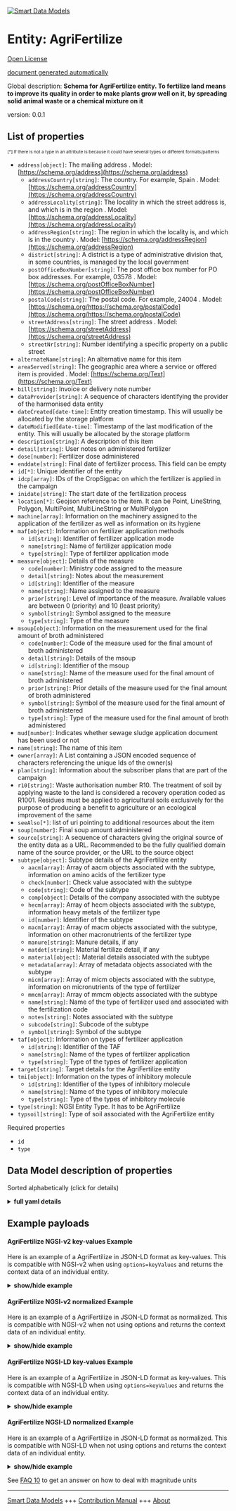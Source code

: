 <!-- 10-Header -->  
[![Smart Data Models](https://smartdatamodels.org/wp-content/uploads/2022/01/SmartDataModels_logo.png "Logo")](https://smartdatamodels.org)  
Entity: AgriFertilize  
=====================<!-- /10-Header -->  
<!-- 15-License -->  
[Open License](https://github.com/smart-data-models//dataModel.Agrifood/blob/master/AgriFertilize/LICENSE.md)  
[document generated automatically](https://docs.google.com/presentation/d/e/2PACX-1vTs-Ng5dIAwkg91oTTUdt8ua7woBXhPnwavZ0FxgR8BsAI_Ek3C5q97Nd94HS8KhP-r_quD4H0fgyt3/pub?start=false&loop=false&delayms=3000#slide=id.gb715ace035_0_60)  
<!-- /15-License -->  
<!-- 20-Description -->  
Global description: **Schema for AgriFertilize entity. To fertilize land means to improve its quality in order to make plants grow well on it, by spreading solid animal waste or a chemical mixture on it**  
version: 0.0.1  
<!-- /20-Description -->  
<!-- 30-PropertiesList -->  

## List of properties  

<sup><sub>[*] If there is not a type in an attribute is because it could have several types or different formats/patterns</sub></sup>  
- `address[object]`: The mailing address  . Model: [https://schema.org/address](https://schema.org/address)	- `addressCountry[string]`: The country. For example, Spain  . Model: [https://schema.org/addressCountry](https://schema.org/addressCountry)  
	- `addressLocality[string]`: The locality in which the street address is, and which is in the region  . Model: [https://schema.org/addressLocality](https://schema.org/addressLocality)  
	- `addressRegion[string]`: The region in which the locality is, and which is in the country  . Model: [https://schema.org/addressRegion](https://schema.org/addressRegion)  
	- `district[string]`: A district is a type of administrative division that, in some countries, is managed by the local government    
	- `postOfficeBoxNumber[string]`: The post office box number for PO box addresses. For example, 03578  . Model: [https://schema.org/postOfficeBoxNumber](https://schema.org/postOfficeBoxNumber)  
	- `postalCode[string]`: The postal code. For example, 24004  . Model: [https://schema.org/https://schema.org/postalCode](https://schema.org/https://schema.org/postalCode)  
	- `streetAddress[string]`: The street address  . Model: [https://schema.org/streetAddress](https://schema.org/streetAddress)  
	- `streetNr[string]`: Number identifying a specific property on a public street    
- `alternateName[string]`: An alternative name for this item  - `areaServed[string]`: The geographic area where a service or offered item is provided  . Model: [https://schema.org/Text](https://schema.org/Text)- `bill[string]`: Invoice or delivery note number  - `dataProvider[string]`: A sequence of characters identifying the provider of the harmonised data entity  - `dateCreated[date-time]`: Entity creation timestamp. This will usually be allocated by the storage platform  - `dateModified[date-time]`: Timestamp of the last modification of the entity. This will usually be allocated by the storage platform  - `description[string]`: A description of this item  - `detail[string]`: User notes on administered fertilizer  - `dose[number]`: Fertilizer dose administered  - `enddate[string]`: Final date of fertilizer process. This field can be empty  - `id[*]`: Unique identifier of the entity  - `idcp[array]`: IDs of the CropSigpac on which the fertilizer is applied in the campaign  - `inidate[string]`: The start date of the fertilization process  - `location[*]`: Geojson reference to the item. It can be Point, LineString, Polygon, MultiPoint, MultiLineString or MultiPolygon  - `machine[array]`: Information on the machinery assigned to the application of the fertilizer as well as information on its hygiene  - `maf[object]`: Information on fertilizer application methods  	- `id[string]`: Identifier of fertilizer application mode    
	- `name[string]`: Name of fertilizer application mode    
	- `type[string]`: Type of fertilizer application mode    
- `measure[object]`: Details of the measure  	- `code[number]`: Ministry code assigned to the measure    
	- `detail[string]`: Notes about the measurement    
	- `id[string]`: Identifier of the measure    
	- `name[string]`: Name assigned to the measure    
	- `prior[string]`: Level of importance of the measure. Available values are between 0 (priority) and 10 (least priority)    
	- `symbol[string]`: Symbol assigned to the measure    
	- `type[string]`: Type of the measure    
- `msoup[object]`: Information on the measurement used for the final amount of broth administered  	- `code[number]`: Code of the measure used for the final amount of broth administered    
	- `detail[string]`: Details of the msoup    
	- `id[string]`: Identifier of the msoup    
	- `name[string]`: Name of the measure used for the final amount of broth administered    
	- `prior[string]`: Prior details of the measure used for the final amount of broth administered    
	- `symbol[string]`: Symbol of the measure used for the final amount of broth administered    
	- `type[string]`: Type of the measure used for the final amount of broth administered    
- `mud[number]`: Indicates whether sewage sludge application document has been used or not  - `name[string]`: The name of this item  - `owner[array]`: A List containing a JSON encoded sequence of characters referencing the unique Ids of the owner(s)  - `plan[string]`: Information about the subscriber plans that are part of the campaign  - `r10[string]`: Waste authorisation number R10. The treatment of soil by applying waste to the land is considered a recovery operation coded as R1001. Residues must be applied to agricultural soils exclusively for the purpose of producing a benefit to agriculture or an ecological improvement of the same  - `seeAlso[*]`: list of uri pointing to additional resources about the item  - `soup[number]`: Final soup amount administered  - `source[string]`: A sequence of characters giving the original source of the entity data as a URL. Recommended to be the fully qualified domain name of the source provider, or the URL to the source object  - `subtype[object]`: Subtype details of the AgriFertilize entity  	- `aacm[array]`: Array of aacm objects associated with the subtype, information on amino acids of the fertilizer type    
	- `check[number]`: Check value associated with the subtype    
	- `code[string]`: Code of the subtype    
	- `comp[object]`: Details of the company associated with the subtype    
	- `hecm[array]`: Array of hecm objects associated with the subtype, information heavy metals of the fertilizer type    
	- `id[number]`: Identifier of the subtype    
	- `macm[array]`: Array of macm objects associated with the subtype, information on other macronutrients of the fertilizer type    
	- `manure[string]`: Manure details, if any    
	- `matdet[string]`: Material fertilize detail, if any    
	- `material[object]`: Material details associated with the subtype    
	- `metadata[array]`: Array of metadata objects associated with the subtype    
	- `micm[array]`: Array of micm objects associated with the subtype, information on micronutrients of the type of fertilizer    
	- `mmcm[array]`: Array of mmcm objects associated with the subtype    
	- `name[string]`: Name of the type of fertilizer used and associated with the fertilization code    
	- `notes[string]`: Notes associated with the subtype    
	- `subcode[string]`: Subcode of the subtype    
	- `symbol[string]`: Symbol of the subtype    
- `taf[object]`: Information on types of fertilizer application  	- `id[string]`: Identifier of the TAF    
	- `name[string]`: Name of the types of fertilizer application    
	- `type[string]`: Type of the types of fertilizer application    
- `target[string]`: Target details for the AgriFertilize entity  - `tmi[object]`: Information on the types of inhibitory molecule  	- `id[string]`: Identifier of the types of inhibitory molecule    
	- `name[string]`: Name of the types of inhibitory molecule    
	- `type[string]`: Type of the types of inhibitory molecule    
- `type[string]`: NGSI Entity Type. It has to be AgriFertilize  - `typsoil[string]`: Type of soil associated with the AgriFertilize entity  <!-- /30-PropertiesList -->  
<!-- 35-RequiredProperties -->  
Required properties  
- `id`  - `type`  <!-- /35-RequiredProperties -->  
<!-- 40-NotesYaml -->  
<!-- /40-NotesYaml -->  
<!-- 50-DataModelHeader -->  
## Data Model description of properties  
Sorted alphabetically (click for details)  
<!-- /50-DataModelHeader -->  
<!-- 60-ModelYaml -->  
<details><summary><strong>full yaml details</strong></summary>    
```yaml  
AgriFertilize:    
  description: 'Schema for AgriFertilize entity. To fertilize land means to improve its quality in order to make plants grow well on it, by spreading solid animal waste or a chemical mixture on it'    
  properties:    
    address:    
      description: The mailing address    
      properties:    
        addressCountry:    
          description: 'The country. For example, Spain'    
          type: string    
          x-ngsi:    
            model: https://schema.org/addressCountry    
            type: Property    
        addressLocality:    
          description: 'The locality in which the street address is, and which is in the region'    
          type: string    
          x-ngsi:    
            model: https://schema.org/addressLocality    
            type: Property    
        addressRegion:    
          description: 'The region in which the locality is, and which is in the country'    
          type: string    
          x-ngsi:    
            model: https://schema.org/addressRegion    
            type: Property    
        district:    
          description: 'A district is a type of administrative division that, in some countries, is managed by the local government'    
          type: string    
          x-ngsi:    
            type: Property    
        postOfficeBoxNumber:    
          description: 'The post office box number for PO box addresses. For example, 03578'    
          type: string    
          x-ngsi:    
            model: https://schema.org/postOfficeBoxNumber    
            type: Property    
        postalCode:    
          description: 'The postal code. For example, 24004'    
          type: string    
          x-ngsi:    
            model: https://schema.org/https://schema.org/postalCode    
            type: Property    
        streetAddress:    
          description: The street address    
          type: string    
          x-ngsi:    
            model: https://schema.org/streetAddress    
            type: Property    
        streetNr:    
          description: Number identifying a specific property on a public street    
          type: string    
          x-ngsi:    
            type: Property    
      type: object    
      x-ngsi:    
        model: https://schema.org/address    
        type: Property    
    alternateName:    
      description: An alternative name for this item    
      type: string    
      x-ngsi:    
        type: Property    
    areaServed:    
      description: The geographic area where a service or offered item is provided    
      type: string    
      x-ngsi:    
        model: https://schema.org/Text    
        type: Property    
    bill:    
      description: Invoice or delivery note number    
      type: string    
      x-ngsi:    
        type: Property    
    dataProvider:    
      description: A sequence of characters identifying the provider of the harmonised data entity    
      type: string    
      x-ngsi:    
        type: Property    
    dateCreated:    
      description: Entity creation timestamp. This will usually be allocated by the storage platform    
      format: date-time    
      type: string    
      x-ngsi:    
        type: Property    
    dateModified:    
      description: Timestamp of the last modification of the entity. This will usually be allocated by the storage platform    
      format: date-time    
      type: string    
      x-ngsi:    
        type: Property    
    description:    
      description: A description of this item    
      type: string    
      x-ngsi:    
        type: Property    
    detail:    
      description: User notes on administered fertilizer    
      type: string    
      x-ngsi:    
        type: Property    
    dose:    
      description: Fertilizer dose administered    
      type: number    
      x-ngsi:    
        type: Property    
    enddate:    
      description: Final date of fertilizer process. This field can be empty    
      type: string    
      x-ngsi:    
        type: Property    
    id:    
      anyOf:    
        - description: Identifier format of any NGSI entity    
          maxLength: 256    
          minLength: 1    
          pattern: ^[\w\-\.\{\}\$\+\*\[\]`|~^@!,:\\]+$    
          type: string    
          x-ngsi:    
            type: Property    
        - description: Identifier format of any NGSI entity    
          format: uri    
          type: string    
          x-ngsi:    
            type: Property    
      description: Unique identifier of the entity    
      x-ngsi:    
        type: Relationship    
    idcp:    
      description: IDs of the CropSigpac on which the fertilizer is applied in the campaign    
      items:    
        description: Every element of the array of IDs of the CropSigpac on which the fertilizer is applied    
        type: string    
        x-ngsi:    
          type: Property    
      type: array    
      x-ngsi:    
        type: Property    
    inidate:    
      description: The start date of the fertilization process    
      type: string    
      x-ngsi:    
        type: Property    
    location:    
      description: 'Geojson reference to the item. It can be Point, LineString, Polygon, MultiPoint, MultiLineString or MultiPolygon'    
      oneOf:    
        - description: Geojson reference to the item. Point    
          properties:    
            bbox:    
              items:    
                type: number    
              minItems: 4    
              type: array    
            coordinates:    
              items:    
                type: number    
              minItems: 2    
              type: array    
            type:    
              enum:    
                - Point    
              type: string    
          required:    
            - type    
            - coordinates    
          title: GeoJSON Point    
          type: object    
          x-ngsi:    
            type: GeoProperty    
        - description: Geojson reference to the item. LineString    
          properties:    
            bbox:    
              items:    
                type: number    
              minItems: 4    
              type: array    
            coordinates:    
              items:    
                items:    
                  type: number    
                minItems: 2    
                type: array    
              minItems: 2    
              type: array    
            type:    
              enum:    
                - LineString    
              type: string    
          required:    
            - type    
            - coordinates    
          title: GeoJSON LineString    
          type: object    
          x-ngsi:    
            type: GeoProperty    
        - description: Geojson reference to the item. Polygon    
          properties:    
            bbox:    
              items:    
                type: number    
              minItems: 4    
              type: array    
            coordinates:    
              items:    
                items:    
                  items:    
                    type: number    
                  minItems: 2    
                  type: array    
                minItems: 4    
                type: array    
              type: array    
            type:    
              enum:    
                - Polygon    
              type: string    
          required:    
            - type    
            - coordinates    
          title: GeoJSON Polygon    
          type: object    
          x-ngsi:    
            type: GeoProperty    
        - description: Geojson reference to the item. MultiPoint    
          properties:    
            bbox:    
              items:    
                type: number    
              minItems: 4    
              type: array    
            coordinates:    
              items:    
                items:    
                  type: number    
                minItems: 2    
                type: array    
              type: array    
            type:    
              enum:    
                - MultiPoint    
              type: string    
          required:    
            - type    
            - coordinates    
          title: GeoJSON MultiPoint    
          type: object    
          x-ngsi:    
            type: GeoProperty    
        - description: Geojson reference to the item. MultiLineString    
          properties:    
            bbox:    
              items:    
                type: number    
              minItems: 4    
              type: array    
            coordinates:    
              items:    
                items:    
                  items:    
                    type: number    
                  minItems: 2    
                  type: array    
                minItems: 2    
                type: array    
              type: array    
            type:    
              enum:    
                - MultiLineString    
              type: string    
          required:    
            - type    
            - coordinates    
          title: GeoJSON MultiLineString    
          type: object    
          x-ngsi:    
            type: GeoProperty    
        - description: Geojson reference to the item. MultiLineString    
          properties:    
            bbox:    
              items:    
                type: number    
              minItems: 4    
              type: array    
            coordinates:    
              items:    
                items:    
                  items:    
                    items:    
                      type: number    
                    minItems: 2    
                    type: array    
                  minItems: 4    
                  type: array    
                type: array    
              type: array    
            type:    
              enum:    
                - MultiPolygon    
              type: string    
          required:    
            - type    
            - coordinates    
          title: GeoJSON MultiPolygon    
          type: object    
          x-ngsi:    
            type: GeoProperty    
      x-ngsi:    
        type: GeoProperty    
    machine:    
      description: Information on the machinery assigned to the application of the fertilizer as well as information on its hygiene    
      items:    
        description: Every element in the array of machines used    
        properties:    
          detail:    
            description: This field contains the value associated to the machine    
            type: string    
            x-ngsi:    
              type: Property    
          id:    
            description: Identifier unique of the machine    
            type: string    
            x-ngsi:    
              type: Property    
          idmachine:    
            description: This field contains the value associated to the internal id    
            type: string    
            x-ngsi:    
              type: Property    
          product:    
            description: This field contains the value associated to the product that the machine applies    
            type: string    
            x-ngsi:    
              type: Property    
          type:    
            description: This field contains the type of machine    
            type: string    
            x-ngsi:    
              type: Property    
        type: object    
        x-ngsi:    
          type: Property    
      type: array    
      x-ngsi:    
        type: Property    
    maf:    
      description: Information on fertilizer application methods    
      properties:    
        id:    
          description: Identifier of fertilizer application mode    
          type: string    
          x-ngsi:    
            type: Property    
        name:    
          description: Name of fertilizer application mode    
          type: string    
          x-ngsi:    
            type: Property    
        type:    
          description: Type of fertilizer application mode    
          type: string    
          x-ngsi:    
            type: Property    
      type: object    
      x-ngsi:    
        type: Property    
    measure:    
      description: Details of the measure    
      properties:    
        code:    
          description: Ministry code assigned to the measure    
          type: number    
          x-ngsi:    
            type: Property    
        detail:    
          description: Notes about the measurement    
          type: string    
          x-ngsi:    
            type: Property    
        id:    
          description: Identifier of the measure    
          type: string    
          x-ngsi:    
            type: Property    
        name:    
          description: Name assigned to the measure    
          type: string    
          x-ngsi:    
            type: Property    
        prior:    
          description: Level of importance of the measure. Available values are between 0 (priority) and 10 (least priority)    
          type: string    
          x-ngsi:    
            type: Property    
        symbol:    
          description: Symbol assigned to the measure    
          type: string    
          x-ngsi:    
            type: Property    
        type:    
          description: Type of the measure    
          type: string    
          x-ngsi:    
            type: Property    
      type: object    
      x-ngsi:    
        type: Property    
    msoup:    
      description: Information on the measurement used for the final amount of broth administered    
      properties:    
        code:    
          description: Code of the measure used for the final amount of broth administered    
          type: number    
          x-ngsi:    
            type: Property    
        detail:    
          description: Details of the msoup    
          type: string    
          x-ngsi:    
            type: Property    
        id:    
          description: Identifier of the msoup    
          type: string    
          x-ngsi:    
            type: Property    
        name:    
          description: Name of the measure used for the final amount of broth administered    
          type: string    
          x-ngsi:    
            type: Property    
        prior:    
          description: Prior details of the measure used for the final amount of broth administered    
          type: string    
          x-ngsi:    
            type: Property    
        symbol:    
          description: Symbol of the measure used for the final amount of broth administered    
          type: string    
          x-ngsi:    
            type: Property    
        type:    
          description: Type of the measure used for the final amount of broth administered    
          type: string    
          x-ngsi:    
            type: Property    
      type: object    
      x-ngsi:    
        type: Property    
    mud:    
      description: Indicates whether sewage sludge application document has been used or not    
      type: number    
      x-ngsi:    
        type: Property    
    name:    
      description: The name of this item    
      type: string    
      x-ngsi:    
        type: Property    
    owner:    
      description: A List containing a JSON encoded sequence of characters referencing the unique Ids of the owner(s)    
      items:    
        anyOf:    
          - description: Identifier format of any NGSI entity    
            maxLength: 256    
            minLength: 1    
            pattern: ^[\w\-\.\{\}\$\+\*\[\]`|~^@!,:\\]+$    
            type: string    
            x-ngsi:    
              type: Property    
          - description: Identifier format of any NGSI entity    
            format: uri    
            type: string    
            x-ngsi:    
              type: Property    
        description: Unique identifier of the entity    
        x-ngsi:    
          type: Relationship    
      type: array    
      x-ngsi:    
        type: Property    
    plan:    
      description: Information about the subscriber plans that are part of the campaign    
      type: string    
      x-ngsi:    
        type: Property    
    r10:    
      description: Waste authorisation number R10. The treatment of soil by applying waste to the land is considered a recovery operation coded as R1001. Residues must be applied to agricultural soils exclusively for the purpose of producing a benefit to agriculture or an ecological improvement of the same    
      type: string    
      x-ngsi:    
        type: Property    
    seeAlso:    
      description: list of uri pointing to additional resources about the item    
      oneOf:    
        - items:    
            format: uri    
            type: string    
          minItems: 1    
          type: array    
        - format: uri    
          type: string    
      x-ngsi:    
        type: Property    
    soup:    
      description: Final soup amount administered    
      type: number    
      x-ngsi:    
        type: Property    
    source:    
      description: 'A sequence of characters giving the original source of the entity data as a URL. Recommended to be the fully qualified domain name of the source provider, or the URL to the source object'    
      type: string    
      x-ngsi:    
        type: Property    
    subtype:    
      description: Subtype details of the AgriFertilize entity    
      properties:    
        aacm:    
          description: 'Array of aacm objects associated with the subtype, information on amino acids of the fertilizer type'    
          items:    
            description: 'Every element of the accm '    
            properties:    
              id:    
                description: Identifier of aacm    
                type: number    
                x-ngsi:    
                  type: Property    
              subtype:    
                description: Subtype details of aacm    
                properties:    
                  code:    
                    description: Code of the aacm subtype    
                    type: number    
                    x-ngsi:    
                      type: Property    
                  id:    
                    description: Identifier of the aacm subtype    
                    type: number    
                    x-ngsi:    
                      type: Property    
                  name:    
                    description: Name of the amino acids of the fertilizer type    
                    type: string    
                    x-ngsi:    
                      type: Property    
                  subtype:    
                    description: Nested subtype details of aacm    
                    properties:    
                      id:    
                        description: Identifier of the nested aacm subtype    
                        type: number    
                        x-ngsi:    
                          type: Property    
                      name:    
                        description: Name of the nested aacm subtype    
                        type: string    
                        x-ngsi:    
                          type: Property    
                      type:    
                        description: Type of the nested aacm subtype    
                        type: string    
                        x-ngsi:    
                          type: Property    
                    type: object    
                    x-ngsi:    
                      type: Property    
                  symbol:    
                    description: Symbol of the aacm subtype    
                    type: string    
                    x-ngsi:    
                      type: Property    
                  type:    
                    description: Type of the aacm subtype    
                    type: string    
                    x-ngsi:    
                      type: Property    
                type: object    
                x-ngsi:    
                  type: Property    
              type:    
                description: 'This field contains the type associated to the aacm, information on amino acids of the fertilizer type'    
                type: string    
                x-ngsi:    
                  type: Property    
              value:    
                description: This field contains the value associated to the aacm    
                type: number    
                x-ngsi:    
                  type: Property    
            type: object    
            x-ngsi:    
              type: Property    
          type: array    
          x-ngsi:    
            type: Property    
        check:    
          description: Check value associated with the subtype    
          type: number    
          x-ngsi:    
            type: Property    
        code:    
          description: Code of the subtype    
          type: string    
          x-ngsi:    
            type: Property    
        comp:    
          description: Details of the company associated with the subtype    
          properties:    
            id:    
              description: Identifier of the company    
              type: number    
              x-ngsi:    
                type: Property    
            name:    
              description: Name of the company that owns the fertilizer    
              type: string    
              x-ngsi:    
                type: Property    
            type:    
              description: Type of the company    
              type: string    
              x-ngsi:    
                type: Property    
            vat:    
              description: VAT of the company that owns the fertilizer    
              type: string    
              x-ngsi:    
                type: Property    
          type: object    
          x-ngsi:    
            type: Property    
        hecm:    
          description: 'Array of hecm objects associated with the subtype, information heavy metals of the fertilizer type'    
          items:    
            description: Every element of the hecm array    
            properties:    
              id:    
                description: Identifier of hecm    
                type: number    
                x-ngsi:    
                  type: Property    
              subtype:    
                description: Subtype details of hecm    
                properties:    
                  code:    
                    description: Code of the hecm subtype    
                    type: number    
                    x-ngsi:    
                      type: Property    
                  id:    
                    description: Identifier of the hecm subtype    
                    type: number    
                    x-ngsi:    
                      type: Property    
                  name:    
                    description: Name of the heavy metals of the fertilizer type    
                    type: string    
                    x-ngsi:    
                      type: Property    
                  subtype:    
                    description: Nested subtype details of hecm    
                    properties:    
                      id:    
                        description: Identifier of the nested hecm subtype    
                        type: number    
                        x-ngsi:    
                          type: Property    
                      name:    
                        description: Name of the nested hecm subtype    
                        type: string    
                        x-ngsi:    
                          type: Property    
                      type:    
                        description: Type of the nested hecm subtype    
                        type: string    
                        x-ngsi:    
                          type: Property    
                    type: object    
                    x-ngsi:    
                      type: Property    
                  symbol:    
                    description: Symbol of the hecm subtype    
                    type: string    
                    x-ngsi:    
                      type: Property    
                  type:    
                    description: Type of the hecm subtype    
                    type: string    
                    x-ngsi:    
                      type: Property    
                type: object    
                x-ngsi:    
                  type: Property    
              type:    
                description: 'This field contains the type associated to the hecm, information on heavy metals of the fertilizer type'    
                type: string    
                x-ngsi:    
                  type: Property    
              value:    
                description: This field contains the value associated to the hecm    
                type: number    
                x-ngsi:    
                  type: Property    
            type: object    
            x-ngsi:    
              type: Property    
          type: array    
          x-ngsi:    
            type: Property    
        id:    
          description: Identifier of the subtype    
          type: number    
          x-ngsi:    
            type: Property    
        macm:    
          description: 'Array of macm objects associated with the subtype, information on other macronutrients of the fertilizer type'    
          items:    
            description: The individual objects inside the macm    
            properties:    
              id:    
                description: Identifier of macm    
                type: number    
                x-ngsi:    
                  type: Property    
              subtype:    
                description: Subtype details of macm    
                properties:    
                  code:    
                    description: Code of the macm subtype    
                    type: number    
                    x-ngsi:    
                      type: Property    
                  id:    
                    description: Identifier of the macm subtype    
                    type: number    
                    x-ngsi:    
                      type: Property    
                  name:    
                    description: Name of the other macronutrients of the fertilizer type    
                    type: string    
                    x-ngsi:    
                      type: Property    
                  subtype:    
                    description: Nested subtype details of macm    
                    properties:    
                      id:    
                        description: Identifier of the nested macm subtype    
                        type: number    
                        x-ngsi:    
                          type: Property    
                      name:    
                        description: Name of the nested macm subtype    
                        type: string    
                        x-ngsi:    
                          type: Property    
                      type:    
                        description: Type of the nested macm subtype    
                        type: string    
                        x-ngsi:    
                          type: Property    
                    type: object    
                    x-ngsi:    
                      type: Property    
                  symbol:    
                    description: Symbol of the macm subtype    
                    type: string    
                    x-ngsi:    
                      type: Property    
                  type:    
                    description: Type of the macm subtype    
                    type: string    
                    x-ngsi:    
                      type: Property    
                type: object    
                x-ngsi:    
                  type: Property    
              type:    
                description: 'This field contains the type associated to the macm, information on other macronutrients of the fertilizer type'    
                type: string    
                x-ngsi:    
                  type: Property    
              value:    
                description: This field contains the value associated to the macm    
                type: number    
                x-ngsi:    
                  type: Property    
            type: object    
            x-ngsi:    
              type: Property    
          type: array    
          x-ngsi:    
            type: Property    
        manure:    
          description: 'Manure details, if any'    
          type: string    
          x-ngsi:    
            type: Property    
        matdet:    
          description: 'Material fertilize detail, if any'    
          type: string    
          x-ngsi:    
            type: Property    
        material:    
          description: Material details associated with the subtype    
          properties:    
            id:    
              description: Identifier of the material    
              type: number    
              x-ngsi:    
                type: Property    
            name:    
              description: Name of the material that uses compost or fertilizer    
              type: string    
              x-ngsi:    
                type: Property    
            type:    
              description: Type of the material that uses compost or fertilizer    
              type: string    
              x-ngsi:    
                type: Property    
          type: object    
          x-ngsi:    
            type: Property    
        metadata:    
          description: Array of metadata objects associated with the subtype    
          items:    
            description: Every group of elements in the metadata    
            properties:    
              date:    
                description: Date associated with the metadata    
                format: date-time    
                type: string    
                x-ngsi:    
                  type: Property    
              type:    
                description: Type of metadata    
                type: string    
                x-ngsi:    
                  type: Property    
              user:    
                description: User details associated with the metadata    
                properties:    
                  email:    
                    description: Email of the user    
                    type: string    
                    x-ngsi:    
                      type: Property    
                  id:    
                    description: Identifier of the user    
                    type: string    
                    x-ngsi:    
                      type: Property    
                  loginname:    
                    description: Login name of the user    
                    type: string    
                    x-ngsi:    
                      type: Property    
                  name:    
                    description: Name of the user in the system    
                    type: string    
                    x-ngsi:    
                      type: Property    
                  surname:    
                    description: Surname of the user    
                    type: string    
                    x-ngsi:    
                      type: Property    
                  type:    
                    description: Type of the user    
                    type: string    
                    x-ngsi:    
                      type: Property    
                  vat:    
                    description: VAT (identification number) of the user    
                    type: string    
                    x-ngsi:    
                      type: Property    
                type: object    
                x-ngsi:    
                  type: Property    
            type: object    
            x-ngsi:    
              type: Property    
          type: array    
          x-ngsi:    
            type: Property    
        micm:    
          description: 'Array of micm objects associated with the subtype, information on micronutrients of the type of fertilizer'    
          items:    
            description: Every element of the micm    
            properties:    
              id:    
                description: Identifier of micm    
                type: number    
                x-ngsi:    
                  type: Property    
              subtype:    
                description: Subtype details of micm    
                properties:    
                  code:    
                    description: Code of the micm subtype    
                    type: number    
                    x-ngsi:    
                      type: Property    
                  id:    
                    description: Identifier of the micm subtype    
                    type: number    
                    x-ngsi:    
                      type: Property    
                  name:    
                    description: Name of the micronutrients of the type of fertilizer    
                    type: string    
                    x-ngsi:    
                      type: Property    
                  subtype:    
                    description: Nested subtype details of micm    
                    properties:    
                      id:    
                        description: Identifier of the nested micm subtype    
                        type: number    
                        x-ngsi:    
                          type: Property    
                      name:    
                        description: Name of the nested micm subtype    
                        type: string    
                        x-ngsi:    
                          type: Property    
                      type:    
                        description: Type of the nested micm subtype    
                        type: string    
                        x-ngsi:    
                          type: Property    
                    type: object    
                    x-ngsi:    
                      type: Property    
                  symbol:    
                    description: Symbol of the micm subtype    
                    type: string    
                    x-ngsi:    
                      type: Property    
                  type:    
                    description: Type of the micm subtype    
                    type: string    
                    x-ngsi:    
                      type: Property    
                type: object    
                x-ngsi:    
                  type: Property    
              type:    
                description: 'This field contains the type associated to the micm, information on micronutrients of the type of fertilizer'    
                type: string    
                x-ngsi:    
                  type: Property    
              value:    
                description: This field contains the value associated to the micm    
                type: number    
                x-ngsi:    
                  type: Property    
            type: object    
            x-ngsi:    
              type: Property    
          type: array    
          x-ngsi:    
            type: Property    
        mmcm:    
          description: Array of mmcm objects associated with the subtype    
          items:    
            description: Every element in the mmdm array    
            properties:    
              id:    
                description: Identifier of mmcm    
                type: number    
                x-ngsi:    
                  type: Property    
              subtype:    
                description: Subtype details of mmcm    
                properties:    
                  code:    
                    description: Code of the mmcm subtype    
                    type: number    
                    x-ngsi:    
                      type: Property    
                  id:    
                    description: Identifier of the mmcm subtype    
                    type: number    
                    x-ngsi:    
                      type: Property    
                  name:    
                    description: Name of the main macronutrient of the fertilizer type    
                    type: string    
                    x-ngsi:    
                      type: Property    
                  subtype:    
                    description: Nested subtype details of mmcm    
                    properties:    
                      id:    
                        description: Identifier of the nested mmcm subtype    
                        type: number    
                        x-ngsi:    
                          type: Property    
                      name:    
                        description: Name of the nested mmcm subtype    
                        type: string    
                        x-ngsi:    
                          type: Property    
                      type:    
                        description: Type of the nested mmcm subtype    
                        type: string    
                        x-ngsi:    
                          type: Property    
                    type: object    
                    x-ngsi:    
                      type: Property    
                  symbol:    
                    description: Symbol of the mmcm subtype    
                    type: string    
                    x-ngsi:    
                      type: Property    
                  type:    
                    description: Type of the mmcm subtype    
                    type: string    
                    x-ngsi:    
                      type: Property    
                type: object    
                x-ngsi:    
                  type: Property    
              type:    
                description: 'This field contains the type associated to the mmcm, information on the main macronutrients of the fertilizer type'    
                type: string    
                x-ngsi:    
                  type: Property    
              value:    
                description: This field contains the value associated to the mmcm    
                type: number    
                x-ngsi:    
                  type: Property    
            type: object    
            x-ngsi:    
              type: Property    
          type: array    
          x-ngsi:    
            type: Property    
        name:    
          description: Name of the type of fertilizer used and associated with the fertilization code    
          type: string    
          x-ngsi:    
            type: Property    
        notes:    
          description: Notes associated with the subtype    
          type: string    
          x-ngsi:    
            type: Property    
        subcode:    
          description: Subcode of the subtype    
          type: string    
          x-ngsi:    
            type: Property    
        symbol:    
          description: Symbol of the subtype    
          type: string    
          x-ngsi:    
            type: Property    
      type: object    
      x-ngsi:    
        type: Property    
    taf:    
      description: Information on types of fertilizer application    
      properties:    
        id:    
          description: Identifier of the TAF    
          type: string    
          x-ngsi:    
            type: Property    
        name:    
          description: Name of the types of fertilizer application    
          type: string    
          x-ngsi:    
            type: Property    
        type:    
          description: Type of the types of fertilizer application    
          type: string    
          x-ngsi:    
            type: Property    
      type: object    
      x-ngsi:    
        type: Property    
    target:    
      description: Target details for the AgriFertilize entity    
      type: string    
      x-ngsi:    
        type: Property    
    tmi:    
      description: Information on the types of inhibitory molecule    
      properties:    
        id:    
          description: Identifier of the types of inhibitory molecule    
          type: string    
          x-ngsi:    
            type: Property    
        name:    
          description: Name of the types of inhibitory molecule    
          type: string    
          x-ngsi:    
            type: Property    
        type:    
          description: Type of the types of inhibitory molecule    
          type: string    
          x-ngsi:    
            type: Property    
      type: object    
      x-ngsi:    
        type: Property    
    type:    
      description: NGSI Entity Type. It has to be AgriFertilize    
      enum:    
        - AgriFertilize    
      type: string    
      x-ngsi:    
        type: Property    
    typsoil:    
      description: Type of soil associated with the AgriFertilize entity    
      type: string    
      x-ngsi:    
        type: Property    
  required:    
    - id    
    - type    
  type: object    
  x-derived-from: ""    
  x-disclaimer: 'Redistribution and use in source and binary forms, with or without modification, are permitted  provided that the license conditions are met. Copyleft (c) 2024 Contributors to Smart Data Models Program'    
  x-license-url: https://github.com/smart-data-models/dataModel.Agrifood/blob/master/AgriFertilize/LICENSE.md    
  x-model-schema: https://smart-data-models.github.io/dataModel.Agrifood/AgriFertilize/schema.json    
  x-model-tags: 'Agrifood, AgriFertilize'    
  x-version: 0.0.1    
```  
</details>    
<!-- /60-ModelYaml -->  
<!-- 70-MiddleNotes -->  
<!-- /70-MiddleNotes -->  
<!-- 80-Examples -->  
## Example payloads    
#### AgriFertilize NGSI-v2 key-values Example    
Here is an example of a AgriFertilize in JSON-LD format as key-values. This is compatible with NGSI-v2 when  using `options=keyValues` and returns the context data of an individual entity.  
<details><summary><strong>show/hide example</strong></summary>    
```json  
{  
	"id": "urn:ngsi-ld:AgriFertilize:1",  
	"type": "AgriFertilize",  
	"dateCreated": "2024-05-30T09:14:44",  
	"dateModified": "2024-05-30T09:14:44",  
	"name": "",  
	"subtype": {  
		"type": "TypeFertilize",  
		"id": 1339,  
		"code": "F0002478/2025",  
		"name": "Abono Organico Npk (Ca) 1,5-1-2 (2) Mezcla De Origen Animal Y Vegetal Sirlepur",  
		"mmcm": [{  
				"type": "CM",  
				"id": 10000,  
				"subtype": {  
					"type": "TCM",  
					"id": 1,  
					"subtype": {  
						"type": "SCM",  
						"id": 1,  
						"name": "Macronutriente principal"  
					},  
					"code": 1,  
					"name": "Nitrógeno total",  
					"symbol": "% N total"  
				},  
				"value": 1.5  
			},  
			{  
				"type": "CM",  
				"id": 10001,  
				"subtype": {  
					"type": "TCM",  
					"id": 6,  
					"subtype": {  
						"type": "SCM",  
						"id": 1,  
						"name": "Macronutriente principal"  
					},  
					"code": 6,  
					"name": "Óxido de fósforo total",  
					"symbol": "% P2O5 total"  
				},  
				"value": 1  
			},  
			{  
				"type": "CM",  
				"id": 10002,  
				"subtype": {  
					"type": "TCM",  
					"id": 9,  
					"subtype": {  
						"type": "SCM",  
						"id": 1,  
						"name": "Macronutriente principal"  
					},  
					"code": 9,  
					"name": "Óxido de potasio",  
					"symbol": "% K2O total"  
				},  
				"value": 2  
			}  
		],  
		"macm": [{  
			"type": "CM",  
			"id": 44578,  
			"subtype": {  
				"type": "TCM",  
				"id": 2,  
				"subtype": {  
					"type": "SCM",  
					"id": 2,  
					"name": "Otro macronutriente"  
				},  
				"code": 2,  
				"name": "Nitrógeno orgánico",  
				"symbol": "% N orgánico"  
			},  
			"value": 1.5  
		}],  
		"hecm": [{  
			"type": "CM",  
			"id": 44582,  
			"subtype": {  
				"type": "TCM",  
				"id": 16,  
				"subtype": {  
					"type": "SCM",  
					"id": 4,  
					"name": "Metal pesado"  
				},  
				"code": 2,  
				"name": "Cobre",  
				"symbol": "% Cu"  
			},  
			"value": 0.0001  
		}],  
		"micm": [{  
			"type": "CM",  
			"id": 44581,  
			"subtype": {  
				"type": "TCM",  
				"id": 22,  
				"subtype": {  
					"type": "SCM",  
					"id": 3,  
					"name": "Micronutriente"  
				},  
				"code": 1,  
				"name": "Boro",  
				"symbol": "% Bo"  
			},  
			"value": 1.1  
		}],  
		"accm": [{  
			"type": "CM",  
			"id": 58492,  
			"subtype": {  
				"type": "TCM",  
				"id": 33,  
				"subtype": {  
					"type": "SCM",  
					"id": 5,  
					"name": "Ácido"  
				},  
				"code": -1,  
				"name": "Ácido húmico",  
				"symbol": "% Hum"  
			},  
			"value": 1  
		}],  
		"aacm": [{  
			"type": "CM",  
			"id": 58494,  
			"subtype": {  
				"type": "TCM",  
				"id": 40,  
				"subtype": {  
					"type": "SCM",  
					"id": 6,  
					"name": "Aminoácido"  
				},  
				"code": -1,  
				"name": "Glicina",  
				"symbol": "% Gly"  
			},  
			"value": 1  
		}],  
		"otcm": [{  
			"type": "CM",  
			"id": 58496,  
			"subtype": {  
				"type": "TCM",  
				"id": 54,  
				"subtype": {  
					"type": "SCM",  
					"id": 7,  
					"name": "Otro"  
				},  
				"code": -1,  
				"name": "Manitol",  
				"symbol": "% manitol"  
			},  
			"value": 0.4  
		}],  
		"comp": {  
			"type": "Company",  
			"id": 269,  
			"name": "Organicos Pedrin, S.l",  
			"nif": ""  
		},  
		"manure": "",  
		"material": {  
			"type": "TMF",  
			"id": 15,  
			"name": "Productos fertilizantes: abonos orgánicos"  
		},  
		"matdet": "",  
		"provider": "",  
		"nif": "",  
		"check": 0,  
		"metadata": [{  
			"type": "Create",  
			"user": {  
				"type": "UserMetadata",  
				"id": "1",  
				"loginname": "sistema",  
				"email": "",  
				"name": "Sistema",  
				"surname": "",  
				"nif": ""  
			},  
			"date": "2024-02-09T15:48:46"  
		}],  
		"reviewed": "1"  
	},  
	"inidate": "2025-05-30T09:14:44",  
	"enddate": "",  
	"dose": 10,  
	"measure": {  
		"type": "Measure",  
		"id": "501",  
		"subtype": {  
			"type": "TypeMeasure",  
			"id": "6",  
			"name": "Fertilizante"  
		},  
		"code": 17,  
		"name": "Kilogramo por hectárea",  
		"symbol": "kg/ha",  
		"prior": "1",  
		"detail": ""  
	},  
	"soup": 1000,  
	"msoup": {  
		"type": "Measure",  
		"id": "514",  
		"subtype": {  
			"type": "TypeMeasure",  
			"id": "6",  
			"name": "Fertilizante"  
		},  
		"code": 4,  
		"name": "Litro",  
		"symbol": "l",  
		"prior": "3",  
		"detail": ""  
	},  
	"r10": "",  
	"mud": 0,  
	"bill": "",  
	"plan": "",  
	"taf": {  
		"type": "TAF",  
		"id": "1",  
		"name": "Abonado de fondo"  
	},  
	"maf": {  
		"type": "MAF",  
		"id": "1",  
		"name": "Esparcido general"  
	},  
	"tmi": {  
		"type": "TMI",  
		"id": "1",  
		"name": "Sin especificar",  
		"acronym": ""  
	},  
	"machine": [{  
		"type": "MachineInfoFertilize",  
		"id": "1",  
		"product": "Agua",  
		"detail": "",  
		"idmachine": "8"  
	}],  
	"detail": "",  
	"idcp": [  
		"13",  
		"14",  
		"15"  
	]  
}  
```  
</details>  
#### AgriFertilize NGSI-v2 normalized Example    
Here is an example of a AgriFertilize in JSON-LD format as normalized. This is compatible with NGSI-v2 when not using options and returns the context data of an individual entity.  
<details><summary><strong>show/hide example</strong></summary>    
```json  
{  
  "id": "urn:ngsi-ld:AgriFertilize:1",  
  "type": "AgriFertilize",  
  "dateCreated": {  
    "type": "DateTime",  
    "value": "2024-05-30T09:14:44.000Z"  
  },  
  "dateModified": {  
    "type": "DateTime",  
    "value": "2024-05-30T09:14:44.000Z"  
  },  
  "name": {  
    "type": "Text",  
    "value": ""  
  },  
  "subtype": {  
    "type": "StructuredValue",  
    "value": {  
      "type": "TypeFertilize",  
      "id": {  
        "type": "Number",  
        "value": 1339  
      },  
      "code": {  
        "type": "Text",  
        "value": "F0002478/2025"  
      },  
      "name": {  
        "type": "Text",  
        "value": "Abono Organico Npk (Ca) 1,5-1-2 (2) Mezcla De Origen Animal Y Vegetal Sirlepur"  
      },  
      "mmcm": {  
        "type": "StructuredValue",  
        "value": [  
          {  
            "type": "CM",  
            "id": {  
              "type": "Number",  
              "value": 10000  
            },  
            "value": {  
              "type": "Number",  
              "value": 1.5  
            },  
            "subtype": {  
              "type": "StructuredValue",  
              "value": {  
                "type": "TCM",  
                "id": {  
                  "type": "Number",  
                  "value": 1  
                },  
                "subtype": {  
                  "type": "StructuredValue",  
                  "value": {  
                    "type": "SCM",  
                    "id": {  
                      "type": "Number",  
                      "value": 1  
                    },  
                    "name": {  
                      "type": "Text",  
                      "value": "Macronutriente principal"  
                    }  
                  }  
                },  
                "code": {  
                  "type": "Number",  
                  "value": 1  
                },  
                "name": {  
                  "type": "Text",  
                  "value": "Nitrógeno total"  
                },  
                "symbol": {  
                  "type": "Text",  
                  "value": "% N total"  
                }  
              }  
            }  
          },  
          {  
            "type": "CM",  
            "id": {  
              "type": "Number",  
              "value": 10001  
            },  
            "value": {  
              "type": "Number",  
              "value": 1  
            },  
            "subtype": {  
              "type": "StructuredValue",  
              "value": {  
                "type": "TCM",  
                "id": {  
                  "type": "Number",  
                  "value": 6  
                },  
                "subtype": {  
                  "type": "StructuredValue",  
                  "value": {  
                    "type": "SCM",  
                    "id": {  
                      "type": "Number",  
                      "value": 1  
                    },  
                    "name": {  
                      "type": "Text",  
                      "value": "Macronutriente principal"  
                    }  
                  }  
                },  
                "code": {  
                  "type": "Number",  
                  "value": 6  
                },  
                "name": {  
                  "type": "Text",  
                  "value": "Óxido de fósforo total"  
                },  
                "symbol": {  
                  "type": "Text",  
                  "value": "% P2O5 total"  
                }  
              }  
            }  
          },  
          {  
            "type": "CM",  
            "id": {  
              "type": "Number",  
              "value": 10002  
            },  
            "value": {  
              "type": "Number",  
              "value": 2  
            },  
            "subtype": {  
              "type": "StructuredValue",  
              "value": {  
                "type": "TCM",  
                "id": {  
                  "type": "Number",  
                  "value": 9  
                },  
                "subtype": {  
                  "type": "StructuredValue",  
                  "value": {  
                    "type": "SCM",  
                    "id": {  
                      "type": "Number",  
                      "value": 1  
                    },  
                    "name": {  
                      "type": "Text",  
                      "value": "Macronutriente principal"  
                    }  
                  }  
                },  
                "code": {  
                  "type": "Number",  
                  "value": 9  
                },  
                "name": {  
                  "type": "Text",  
                  "value": "Óxido de potasio"  
                },  
                "symbol": {  
                  "type": "Text",  
                  "value": "% K2O total"  
                }  
              }  
            }  
          }  
        ]  
      },  
      "macm": {  
        "type": "StructuredValue",  
        "value": []  
      },  
      "hecm": {  
        "type": "StructuredValue",  
        "value": []  
      },  
      "micm": {  
        "type": "StructuredValue",  
        "value": []  
      },  
      "accm": {  
        "type": "StructuredValue",  
        "value": []  
      },  
      "aacm": {  
        "type": "StructuredValue",  
        "value": []  
      },  
      "otcm": {  
        "type": "StructuredValue",  
        "value": []  
      },  
      "comp": {  
        "type": "StructuredValue",  
        "value": {  
          "type": "Company",  
          "id": {  
            "type": "Number",  
            "value": 269  
          },  
          "name": {  
            "type": "Text",  
            "value": "Organicos Pedrin, S.l"  
          },  
          "nif": {  
            "type": "Text",  
            "value": ""  
          }  
        }  
      },  
      "manure": {  
        "type": "Text",  
        "value": ""  
      },  
      "material": {  
        "type": "StructuredValue",  
        "value": {  
          "type": "TMF",  
          "id": {  
            "type": "Number",  
            "value": 15  
          },  
          "name": {  
            "value": "Productos fertilizantes: abonos orgánicos"  
          }  
        }  
      },  
      "matdet": {  
        "type": "Text",  
        "value": ""  
      },  
      "provider": {  
        "type": "Text",  
        "value": ""  
      },  
      "nif": {  
        "type": "Text",  
        "value": ""  
      },  
      "check": {  
        "type": "Number",  
        "value": 0  
      },  
      "metadata": {  
        "type": "StructuredValue",  
        "value": [  
          {  
            "type": "Create",  
            "user": {  
              "type": "StructuredValue",  
              "value": {  
                "type": "UserMetadata",  
                "id": {  
                  "type": "Text",  
                  "value": "1"  
                },  
                "loginname": {  
                  "type": "Text",  
                  "value": "sistema"  
                },  
                "email": {  
                  "type": "Text",  
                  "value": ""  
                },  
                "name": {  
                  "type": "Text",  
                  "value": "Sistema"  
                },  
                "surname": {  
                  "type": "Text",  
                  "value": ""  
                },  
                "nif": {  
                  "type": "Text",  
                  "value": ""  
                }  
              }  
            },  
            "date": {  
              "type": "DateTime",  
              "value": "2024-02-09T15:48:46.000Z"  
            }  
          }  
        ]  
      },  
      "reviewed": {  
        "type": "Number",  
        "value": 1  
      }  
    }  
  },  
  "inidate": {  
    "type": "DateTime",  
    "value": "2024-05-30T09:14:44.000Z"  
  },  
  "enddate": {  
    "type": "Text",  
    "value": ""  
  },  
  "dose": {  
    "type": "Number",  
    "value": 10  
  },  
  "measure": {  
    "type": "StructuredValue",  
    "value": {  
      "type": "Measure",  
      "id": {  
        "type": "Text",  
        "value": "501"  
      },  
      "subtype": {  
        "type": "StructuredValue",  
        "value": {  
          "type": "TypeMeasure",  
          "id": {  
            "type": "Number",  
            "value": 6  
          },  
          "name": {  
            "type": "Text",  
            "value": "Fertilizante"  
          }  
        }  
      },  
      "code": {  
        "type": "Number",  
        "value": 17  
      },  
      "name": {  
        "type": "Text",  
        "value": "Kilogramo por hectárea"  
      },  
      "symbol": {  
        "type": "Text",  
        "value": "kg/ha"  
      },  
      "prior": {  
        "type": "Text",  
        "value": "1"  
      },  
      "detail": {  
        "type": "Text",  
        "value": ""  
      }  
    }  
  },  
  "soup": {  
    "type": "Number",  
    "value": 1000  
  },  
  "msoup": {  
    "type": "StructuredValue",  
    "value": {  
      "type": "Measure",  
      "id": {  
        "type": "Text",  
        "value": "514"  
      },  
      "subtype": {  
        "type": "StructuredValue",  
        "value": {  
          "type": "TypeMeasure",  
          "id": {  
            "type": "Number",  
            "value": 6  
          },  
          "name": {  
            "type": "Text",  
            "value": "Fertilizante"  
          }  
        }  
      },  
      "code": {  
        "type": "Number",  
        "value": 4  
      },  
      "name": {  
        "type": "Text",  
        "value": "Litro"  
      },  
      "symbol": {  
        "type": "Text",  
        "value": "l"  
      },  
      "prior": {  
        "type": "Text",  
        "value": "3"  
      },  
      "detail": {  
        "type": "Text",  
        "value": ""  
      }  
    }  
  },  
  "r10": {  
    "type": "Text",  
    "value": ""  
  },  
  "mud": {  
    "type": "Number",  
    "value": 0  
  },  
  "bill": {  
    "type": "Text",  
    "value": ""  
  },  
  "plan": {  
    "type": "Text",  
    "value": ""  
  },  
  "taf": {  
    "type": "StructuredValue",  
    "value": {  
      "type": "TAF",  
      "id": {  
        "type": "Text",  
        "value": "1"  
      },  
      "name": {  
        "type": "Text",  
        "value": "Abonado de fondo"  
      }  
    }  
  },  
  "maf": {  
    "type": "StructuredValue",  
    "value": {  
      "type": "MAF",  
      "id": {  
        "type": "Text",  
        "value": "1"  
      },  
      "name": {  
        "type": "Text",  
        "value": "Esparcido general"  
      }  
    }  
  },  
  "tmi": {  
    "type": "StructuredValue",  
    "value": {  
      "type": "TMI",  
      "id": {  
        "type": "Text",  
        "value": "1"  
      },  
      "name": {  
        "type": "Text",  
        "value": "Sin especificar"  
      },  
      "acronym": {  
        "type": "Text",  
        "value": ""  
      }  
    }  
  },  
  "machine": {  
    "type": "StructuredValue",  
    "value": []  
  },  
  "detail": {  
    "type": "Text",  
    "value": ""  
  },  
  "idcp": {  
    "type": "StructuredValue",  
    "value": [  
      {  
        "type": "Text",  
        "value": "13"  
      },  
      {  
        "type": "Text",  
        "value": "14"  
      },  
      {  
        "type": "Text",  
        "value": "15"  
      }  
    ]  
  }  
}  
```  
</details>  
#### AgriFertilize NGSI-LD key-values Example    
Here is an example of a AgriFertilize in JSON-LD format as key-values. This is compatible with NGSI-LD when  using `options=keyValues` and returns the context data of an individual entity.  
<details><summary><strong>show/hide example</strong></summary>    
```json  
{  
  "id": "urn:ngsi-ld:dataModel:id:1-1",  
  "type": "AgriFertilize",  
  "dateCreated": "2023-06-01T12:00:00Z",  
  "dateModified": "2024-06-01T12:00:00Z",  
  "dose": 50.5,  
  "enddate": "2024-06-30T12:00:00Z",  
  "inidate": "2024-06-01T12:00:00Z",  
  "measure": {  
    "detail": "Measurement details",  
    "id": "measure123",  
    "name": "MeasureName",  
    "prior": "5",  
    "type": "TypeA",  
    "code": 101,  
    "symbol": "M"  
  },  
  "name": "Fertilizer Campaign 2024",  
  "subtype": {  
    "aacm": [  
      {  
        "type": "CM",  
        "id": 58492,  
        "subtype": {  
          "type": "TCM",  
          "id": 33,  
          "subtype": {  
            "type": "SCM",  
            "id": 5,  
            "name": "Ácido"  
          },  
          "code": -1,  
          "name": "Ácido húmico",  
          "symbol": "% Hum"  
        },  
        "value": 1  
      }  
    ],  
    "check": 75,  
    "code": "ST123",  
    "comp": {  
      "id": 789,  
      "name": "Fertilizer Company Ltd.",  
      "nif": "B12345678",  
      "type": "Producer"  
    },  
    "hecm": [  
      {  
        "type": "CM",  
        "id": 44582,  
        "subtype": {  
          "type": "TCM",  
          "id": 16,  
          "subtype": {  
            "type": "SCM",  
            "id": 4,  
            "name": "Metal pesado"  
          },  
          "code": 2,  
          "name": "Cobre",  
          "symbol": "% Cu"  
        },  
        "value": 0.0001  
      }  
    ],  
    "id": 456,  
    "macm": [  
      {  
        "type": "CM",  
        "id": 47901,  
        "subtype": {  
          "type": "TCM",  
          "id": 2,  
          "subtype": {  
            "type": "SCM",  
            "id": 2,  
            "name": "Otro macronutriente"  
          },  
          "code": 2,  
          "name": "Nitrógeno orgánico",  
          "symbol": "% N orgánico"  
        },  
        "value": 4.5  
      }  
    ],  
    "manure": "",  
    "matdet": "",  
    "material": {  
      "id": 654,  
      "name": "Organic Material",  
      "type": "TypeB"  
    },  
    "metadata": [  
      {  
        "date": "2024-05-01T12:00:00Z",  
        "type": "MetaType",  
        "user": {  
          "email": "user@example.com",  
          "id": "user123",  
          "loginname": "userlogin",  
          "name": "John Doe",  
          "nif": "12345678A",  
          "surname": "Doe",  
          "type": "Admin"  
        }  
      }  
    ],  
    "micm": [  
      {  
        "type": "CM",  
        "id": 44581,  
        "subtype": {  
          "type": "TCM",  
          "id": 22,  
          "subtype": {  
            "type": "SCM",  
            "id": 3,  
            "name": "Micronutriente"  
          },  
          "code": 1,  
          "name": "Boro",  
          "symbol": "% Bo"  
        },  
        "value": 1.1  
      }  
    ],  
    "mmcm": [  
      {  
        "id": 987,  
        "value": 111,  
        "subtype": {  
          "code": 202,  
          "id": 808,  
          "name": "Subtype Name",  
          "subtype": {  
            "id": 909,  
            "name": "Nested Subtype Name",  
            "type": "NestedType"  
          },  
          "symbol": "S",  
          "type": "SubtypeA"  
        }  
      }  
    ],  
    "name": "Subtype A",  
    "notes": "Subtype notes",  
    "subcode": "SUB123",  
    "symbol": "S"  
  },  
  "target": "Field A",  
  "typsoil": "Clay",  
  "bill": "INV123456",  
  "detail": "User notes on administered fertilizer.",  
  "idcp": [  
    "CropSigpac123",  
    "CropSigpac456"  
  ],  
  "machine": [  
    {  
      "type": "MachineInfoFertilize",  
      "id": "1",  
      "product": "Agua",  
      "detail": "",  
      "idmachine": "8"  
    }  
  ],  
  "maf": {  
    "id": "maf123",  
    "name": "MAF Name",  
    "type": "MAFType"  
  },  
  "msoup": {  
    "detail": "MSOUP Details",  
    "id": "msoup123",  
    "name": "MSOUP Name",  
    "prior": "2",  
    "type": "TypeMSOUP",  
    "code": 404,  
    "symbol": "S"  
  },  
  "mud": 1,  
  "plan": "",  
  "r10": "R1023456",  
  "soup": 100,  
  "taf": {  
    "id": "taf123",  
    "name": "TAF Name",  
    "type": "TAFType"  
  },  
  "tmi": {  
    "id": "tmi123",  
    "name": "TMI Name",  
    "type": "TMIType"  
  },  
  "@context": [  
    "https://raw.githubusercontent.com/smart-data-models/dataModel.Agrifood/master/context.jsonld"  
  ]  
}  
```  
</details>  
#### AgriFertilize NGSI-LD normalized Example    
Here is an example of a AgriFertilize in JSON-LD format as normalized. This is compatible with NGSI-LD when not using options and returns the context data of an individual entity.  
<details><summary><strong>show/hide example</strong></summary>    
```json  
{  
  "id": "urn:ngsi-ld:AgriFertilize:1",  
  "type": "AgriFertilize",  
  "dateCreated": {  
    "type": "Property",  
    "value": "2024-05-30T09:14:44.000Z"  
  },  
  "dateModified": {  
    "type": "Property",  
    "value": "2024-05-30T09:14:44.000Z"  
  },  
  "name": {  
    "type": "Property",  
    "value": ""  
  },  
  "subtype": {  
    "type": "Property",  
    "value": {  
      "type": "TypeFertilize",  
      "id": {  
        "type": "Property",  
        "value": 1339  
      },  
      "code": {  
        "type": "Property",  
        "value": "F0002478/2025"  
      },  
      "name": {  
        "type": "Property",  
        "value": "Abono Organico Npk (Ca) 1,5-1-2 (2) Mezcla De Origen Animal Y Vegetal Sirlepur"  
      },  
      "mmcm": {  
        "type": "Property",  
        "value": [  
          {  
            "type": "CM",  
            "id": {  
              "type": "Property",  
              "value": 10000  
            },  
            "subtype": {  
              "type": "Property",  
              "value": {  
                "type": "TCM",  
                "id": {  
                  "type": "Property",  
                  "value": 1  
                },  
                "subtype": {  
                  "type": "Property",  
                  "value": {  
                    "type": "SCM",  
                    "id": {  
                      "type": "Property",  
                      "value": 1  
                    },  
                    "name": {  
                      "type": "Property",  
                      "value": "Macronutriente principal"  
                    }  
                  }  
                },  
                "code": {  
                  "type": "Property",  
                  "value": 1  
                },  
                "name": {  
                  "type": "Property",  
                  "value": "Nitrógeno total"  
                },  
                "symbol": {  
                  "type": "Property",  
                  "value": "% N total"  
                }  
              }  
            },  
            "value": {  
              "type": "Property",  
              "value": 1.5  
            }  
          },  
          {  
            "type": "CM",  
            "id": {  
              "type": "Property",  
              "value": 10001  
            },  
            "subtype": {  
              "type": "Property",  
              "value": {  
                "type": "TCM",  
                "id": {  
                  "type": "Property",  
                  "value": 6  
                },  
                "subtype": {  
                  "type": "Property",  
                  "value": {  
                    "type": "SCM",  
                    "id": {  
                      "type": "Property",  
                      "value": 1  
                    },  
                    "name": {  
                      "type": "Property",  
                      "value": "Macronutriente principal"  
                    }  
                  }  
                },  
                "code": {  
                  "type": "Property",  
                  "value": 6  
                },  
                "name": {  
                  "type": "Property",  
                  "value": "Óxido de fósforo total"  
                },  
                "symbol": {  
                  "type": "Property",  
                  "value": "% P2O5 total"  
                }  
              }  
            },  
            "value": {  
              "type": "Property",  
              "value": 1  
            }  
          },  
          {  
            "type": "CM",  
            "id": {  
              "type": "Property",  
              "value": 10002  
            },  
            "subtype": {  
              "type": "Property",  
              "value": {  
                "type": "TCM",  
                "id": {  
                  "type": "Property",  
                  "value": 9  
                },  
                "subtype": {  
                  "type": "Property",  
                  "value": {  
                    "type": "SCM",  
                    "id": {  
                      "type": "Property",  
                      "value": 1  
                    },  
                    "name": {  
                      "type": "Property",  
                      "value": "Macronutriente principal"  
                    }  
                  }  
                },  
                "code": {  
                  "type": "Property",  
                  "value": 9  
                },  
                "name": {  
                  "type": "Property",  
                  "value": "Óxido de potasio"  
                },  
                "symbol": {  
                  "type": "Property",  
                  "value": "% K2O total"  
                }  
              }  
            },  
            "value": {  
              "type": "Property",  
              "value": 2  
            }  
          }  
        ]  
      },  
      "macm": {  
        "type": "Property",  
        "value": []  
      },  
      "hecm": {  
        "type": "Property",  
        "value": []  
      },  
      "micm": {  
        "type": "Property",  
        "value": []  
      },  
      "accm": {  
        "type": "Property",  
        "value": []  
      },  
      "aacm": {  
        "type": "Property",  
        "value": []  
      },  
      "otcm": {  
        "type": "Property",  
        "value": []  
      },  
      "comp": {  
        "type": "Property",  
        "value": {  
          "type": "Company",  
          "id": {  
            "type": "Property",  
            "value": 269  
          },  
          "name": {  
            "type": "Property",  
            "value": "Organicos Pedrin, S.l"  
          },  
          "nif": {  
            "type": "Property",  
            "value": ""  
          }  
        }  
      },  
      "manure": {  
        "type": "Property",  
        "value": ""  
      },  
      "material": {  
        "type": "Property",  
        "value": {  
          "type": "TMF",  
          "id": {  
            "type": "Property",  
            "value": 15  
          },  
          "name": {  
            "type": "Property",  
            "value": "Productos fertilizantes: abonos orgánicos"  
          }  
        }  
      },  
      "matdet": {  
        "type": "Property",  
        "value": ""  
      },  
      "provider": {  
        "type": "Property",  
        "value": ""  
      },  
      "nif": {  
        "type": "Property",  
        "value": ""  
      },  
      "check": {  
        "type": "Property",  
        "value": 0  
      },  
      "metadata": {  
        "type": "Property",  
        "value": [  
          {  
            "type": "Create",  
            "user": {  
              "type": "Property",  
              "value": {  
                "type": "UserMetadata",  
                "id": {  
                  "type": "Property",  
                  "value": "1"  
                },  
                "loginname": {  
                  "type": "Property",  
                  "value": "sistema"  
                },  
                "email": {  
                  "type": "Property",  
                  "value": ""  
                },  
                "name": {  
                  "type": "Property",  
                  "value": "Sistema"  
                },  
                "surname": {  
                  "type": "Property",  
                  "value": ""  
                },  
                "nif": {  
                  "type": "Property",  
                  "value": ""  
                }  
              }  
            },  
            "date": {  
              "type": "Property",  
              "value": "2024-02-09T15:48:46.000Z"  
            }  
          }  
        ]  
      },  
      "reviewed": {  
        "type": "Property",  
        "value": 1  
      }  
    }  
  },  
  "inidate": {  
    "type": "Property",  
    "value": "2024-05-30T09:14:44.000Z"  
  },  
  "enddate": {  
    "type": "Property",  
    "value": ""  
  },  
  "dose": {  
    "type": "Property",  
    "value": 10  
  },  
  "measure": {  
    "type": "Property",  
    "value": {  
      "type": "Measure",  
      "id": {  
        "type": "Property",  
        "value": "501"  
      },  
      "subtype": {  
        "type": "Property",  
        "value": {  
          "type": "TypeMeasure",  
          "id": {  
            "type": "Property",  
            "value": 6  
          },  
          "name": {  
            "type": "Property",  
            "value": "Fertilizante"  
          }  
        }  
      },  
      "code": {  
        "type": "Property",  
        "value": 17  
      },  
      "name": {  
        "type": "Property",  
        "value": "Kilogramo por hectárea"  
      },  
      "symbol": {  
        "type": "Property",  
        "value": "kg/ha"  
      },  
      "prior": {  
        "type": "Property",  
        "value": "1"  
      },  
      "detail": {  
        "type": "Property",  
        "value": ""  
      }  
    }  
  },  
  "soup": {  
    "type": "Property",  
    "value": 1000  
  },  
  "msoup": {  
    "type": "Property",  
    "value": {  
      "type": "Measure",  
      "id": {  
        "type": "Property",  
        "value": "514"  
      },  
      "subtype": {  
        "type": "Property",  
        "value": {  
          "type": "TypeMeasure",  
          "id": {  
            "type": "Property",  
            "value": 6  
          },  
          "name": {  
            "type": "Property",  
            "value": "Fertilizante"  
          }  
        }  
      },  
      "code": {  
        "type": "Property",  
        "value": 4  
      },  
      "name": {  
        "type": "Property",  
        "value": "Litro"  
      },  
      "symbol": {  
        "type": "Property",  
        "value": "l"  
      },  
      "prior": {  
        "type": "Property",  
        "value": "3"  
      },  
      "detail": {  
        "type": "Property",  
        "value": ""  
      }  
    }  
  },  
  "r10": {  
    "type": "Property",  
    "value": ""  
  },  
  "mud": {  
    "type": "Property",  
    "value": 0  
  },  
  "bill": {  
    "type": "Property",  
    "value": ""  
  },  
  "plan": {  
    "type": "Property",  
    "value": ""  
  },  
  "taf": {  
    "type": "Property",  
    "value": {  
      "type": "TAF",  
      "id": {  
        "type": "Property",  
        "value": "1"  
      },  
      "name": {  
        "type": "Property",  
        "value": "Abonado de fondo"  
      }  
    }  
  },  
  "maf": {  
    "type": "Property",  
    "value": {  
      "type": "MAF",  
      "id": {  
        "type": "Property",  
        "value": "1"  
      },  
      "name": {  
        "type": "Property",  
        "value": "Esparcido general"  
      }  
    }  
  },  
  "tmi": {  
    "type": "Property",  
    "value": {  
      "type": "TMI",  
      "id": {  
        "type": "Property",  
        "value": "1"  
      },  
      "name": {  
        "type": "Property",  
        "value": "Sin especificar"  
      },  
      "acronym": {  
        "type": "Property",  
        "value": ""  
      }  
    }  
  },  
  "machine": {  
    "type": "Property",  
    "value": []  
  },  
  "detail": {  
    "type": "Property",  
    "value": ""  
  },  
  "idcp": {  
    "type": "Property",  
    "value": [  
      {  
        "type": "Property",  
        "value": "13"  
      },  
      {  
        "type": "Property",  
        "value": "14"  
      },  
      {  
        "type": "Property",  
        "value": "15"  
      }  
    ]  
  },  
  "@context": [  
    "https://raw.githubusercontent.com/smart-data-models/dataModel.Agrifood/master/context.jsonld"  
  ]  
}  
```  
</details><!-- /80-Examples -->  
<!-- 90-FooterNotes -->  
<!-- /90-FooterNotes -->  
<!-- 95-Units -->  
See [FAQ 10](https://smartdatamodels.org/index.php/faqs/) to get an answer on how to deal with magnitude units  
<!-- /95-Units -->  
<!-- 97-LastFooter -->  
---  
[Smart Data Models](https://smartdatamodels.org) +++ [Contribution Manual](https://bit.ly/contribution_manual) +++ [About](https://bit.ly/Introduction_SDM)<!-- /97-LastFooter -->  
